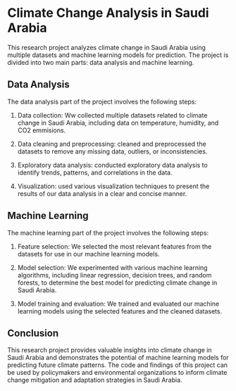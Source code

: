# Climate Change Analysis in Saudi Arabia

This research project analyzes climate change in Saudi Arabia using multiple datasets and machine learning models for prediction. The project is divided into two main parts: data analysis and machine learning.

## Data Analysis

The data analysis part of the project involves the following steps:

1. Data collection: Ww collected multiple datasets related to climate change in Saudi Arabia, including data on temperature, humidity, and CO2 emmisions.

2. Data cleaning and preprocessing: cleaned and preprocessed the datasets to remove any missing data, outliers, or inconsistencies.

3. Exploratory data analysis: conducted exploratory data analysis to identify trends, patterns, and correlations in the data.

4. Visualization: used various visualization techniques to present the results of our data analysis in a clear and concise manner.

## Machine Learning

The machine learning part of the project involves the following steps:

1. Feature selection: We selected the most relevant features from the datasets for use in our machine learning models.

2. Model selection: We experimented with various machine learning algorithms, including linear regression, decision trees, and random forests, to determine the best model for predicting climate change in Saudi Arabia.

3. Model training and evaluation: We trained and evaluated our machine learning models using the selected features and the cleaned datasets.

## Conclusion

This research project provides valuable insights into climate change in Saudi Arabia and demonstrates the potential of machine learning models for predicting future climate patterns. The code and findings of this project can be used by policymakers and environmental organizations to inform climate change mitigation and adaptation strategies in Saudi Arabia.
